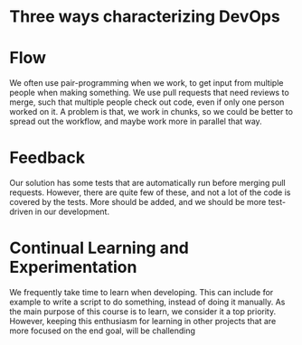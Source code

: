 # Three ways characterizing DevOps

# Flow
We often use pair-programming when we work, to get input from multiple people when making something. We use pull requests that need reviews to merge, such that multiple people check out code, even if only one person worked on it. A problem is that, we work in chunks, so we could be better to spread out the workflow, and maybe work more in parallel that way.

# Feedback
Our solution has some tests that are automatically run before merging pull requests. However, there are quite few of these, and not a lot of the code is covered by the tests. More should be added, and we should be more test-driven in our development.

# Continual Learning and Experimentation
We frequently take time to learn when developing. This can include for example to write a script to do something, instead of doing it manually. As the main purpose of this course is to learn, we consider it a top priority. However, keeping this enthusiasm for learning in other projects that are more focused on the end goal, will be challending

